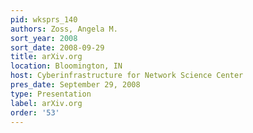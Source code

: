 ```yaml
---
pid: wksprs_140
authors: Zoss, Angela M.
sort_year: 2008
sort_date: 2008-09-29
title: arXiv.org
location: Bloomington, IN
host: Cyberinfrastructure for Network Science Center
pres_date: September 29, 2008
type: Presentation
label: arXiv.org
order: '53'
---
```

